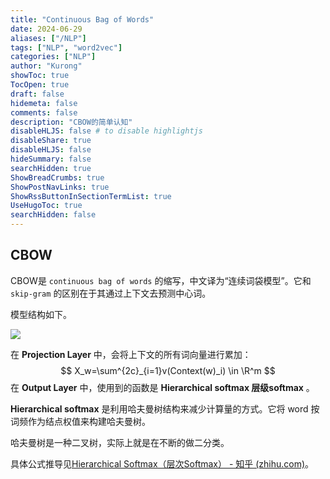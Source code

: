 ```yaml
---
title: "Continuous Bag of Words"
date: 2024-06-29
aliases: ["/NLP"]
tags: ["NLP", "word2vec"]
categories: ["NLP"]
author: "Kurong"
showToc: true
TocOpen: true
draft: false
hidemeta: false
comments: false
description: "CBOW的简单认知"
disableHLJS: false # to disable highlightjs
disableShare: true
disableHLJS: false
hideSummary: false
searchHidden: true
ShowBreadCrumbs: true
ShowPostNavLinks: true
ShowRssButtonInSectionTermList: true
UseHugoToc: true
searchHidden: false
---
```


## CBOW

CBOW是 `continuous bag of words` 的缩写，中文译为“连续词袋模型”。它和 `skip-gram` 的区别在于其通过上下文去预测中心词。

模型结构如下。

![](/img/NLP/img3.png)

在 **Projection Layer** 中，会将上下文的所有词向量进行累加：
$$
X_w=\sum^{2c}_{i=1}v(Context(w)_i) \in \R^m
$$
在 **Output Layer** 中，使用到的函数是 **Hierarchical softmax 层级softmax** 。

**Hierarchical softmax** 是利用哈夫曼树结构来减少计算量的方式。它将 word 按词频作为结点权值来构建哈夫曼树。

哈夫曼树是一种二叉树，实际上就是在不断的做二分类。

具体公式推导见[Hierarchical Softmax（层次Softmax） - 知乎 (zhihu.com)](https://zhuanlan.zhihu.com/p/56139075)。

